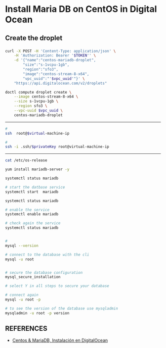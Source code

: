 # Install Maria DB on CentOS in Digital Ocean


## Create the droplet

###
```bash
curl -X POST -H 'Content-Type: application/json' \
    -H 'Authorization: Bearer '$TOKEN'' \
    -d '{"name":"centos-mariadb-droplet",
        "size":"s-1vcpu-1gb",
        "region":"sfo3",
        "image":"centos-stream-8-x64",
        "vpc_uuid":"'$vpc_uuid'"}' \
    "https://api.digitalocean.com/v2/droplets"
```


```bash
doctl compute droplet create \
    --image centos-stream-8-x64 \
    --size s-1vcpu-1gb \
    --region sfo3 \
    --vpc-uuid $vpc_uuid \
    centos-mariadb-droplet
```

---

```bash
#
ssh  root@$virtual-machine-ip

#
ssh -i .ssh/$privateKey root@virtual-machine-ip
```

---

```bash
cat /etc/os-release

yum install mariadb-server -y

systemctl status mariadb

# start the datbase service
systemctl start  mariadb

systemctl status mariadb

# enable the service
systemctl enable mariadb

# check again the service
systemctl status mariadb


#
mysql --version

# connect to the database with the cli
mysql -u root


# secure the database configuration
mysql_secure_installation

# select Y in all steps to secure your database

# connect again
mysql -u root -p

# to see the version of the database use mysqladmin
mysqladmin -u root -p version


```

## REFERENCES

- [Centos & MariaDB, Instalación en DigitalOcean](https://www.youtube.com/watch?v=iRhvpyGpl3E&list=PLo5lAe9kQrwpvZYLL908Rx693aGcWMUuL&index=9)